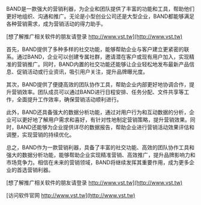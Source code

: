 BAND是一款强大的营销利器，为企业和团队提供了丰富的功能和工具，帮助他们更好地组织、沟通和推广。无论是小型创业公司还是大型企业，BAND都能够满足各种营销需求，成为营销活动的得力助手。

[想了解推广相关软件的朋友请登录 http://www.vst.tw](http://www.vst.tw)

首先，BAND提供了多种多样的社交功能，能够帮助企业与客户建立更紧密的联系。通过BAND，企业可以创建专属社群，邀请潜在客户或现有用户加入，实现精准的营销推广。同时，BAND内置的社交功能还能够让企业轻松地发布最新产品信息、促销活动或行业资讯，吸引用户关注，提升品牌曝光度。

其次，BAND提供了便捷高效的团队协作工具，帮助企业内部更好地协调合作，提升营销效率。团队成员可以通过BAND进行日程安排、任务分配、文件共享等工作，全面提升工作效率，确保营销活动顺利进行。

此外，BAND还具备强大的数据分析功能，通过对用户行为和互动数据的分析，企业可以更好地了解用户需求和喜好，有针对性地制定营销策略，提升营销效果。同时，BAND还能够为企业提供详尽的数据报告，帮助企业进行营销活动效果评估和调整，实现营销的持续优化。

总之，BAND作为一款营销利器，具备了丰富的社交功能、高效的团队协作工具和强大的数据分析功能，能够帮助企业实现精准营销、高效推广，提升品牌影响力和市场竞争力。相信在未来的营销领域，BAND将继续发挥其重要作用，成为更多企业的首选营销利器。

[想了解推广相关软件的朋友请登录 http://www.vst.tw](http://www.vst.tw)


[访问软件官网 http://www.vst.tw](http://www.vst.tw)
